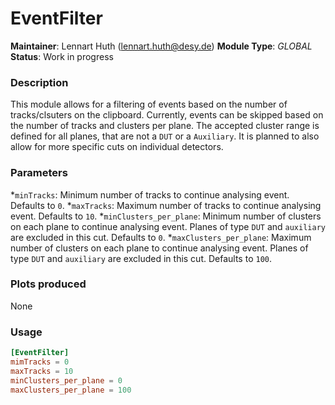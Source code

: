 # EventFilter
**Maintainer**: Lennart Huth (lennart.huth@desy.de)
**Module Type**: *GLOBAL*
**Status**: Work in progress

### Description
This module allows for a filtering of events based on the number of tracks/clsuters on the clipboard.
Currently, events can be skipped based on the number of tracks and clusters per plane. The accepted cluster range is defined for all planes, that are not a `DUT` or a `Auxiliary`. It is planned to also allow for more specific cuts on individual detectors.

### Parameters
*`minTracks`: Minimum number of tracks to continue analysing event. Defaults to `0`.
*`maxTracks`: Maximum number of tracks to continue analysing event. Defaults to `10`.
*`minClusters_per_plane`: Minimum number of clusters on each plane to continue analysing event. Planes of type `DUT` and `auxiliary` are excluded in this cut. Defaults to `0`.
*`maxClusters_per_plane`: Maximum number of clusters on each plane to continue analysing event. Planes of type `DUT` and `auxiliary` are excluded in this cut. Defaults to `100`.
### Plots produced
None
### Usage
```toml
[EventFilter]
mimTracks = 0
maxTracks = 10
minClusters_per_plane = 0
maxClusters_per_plane = 100
```
